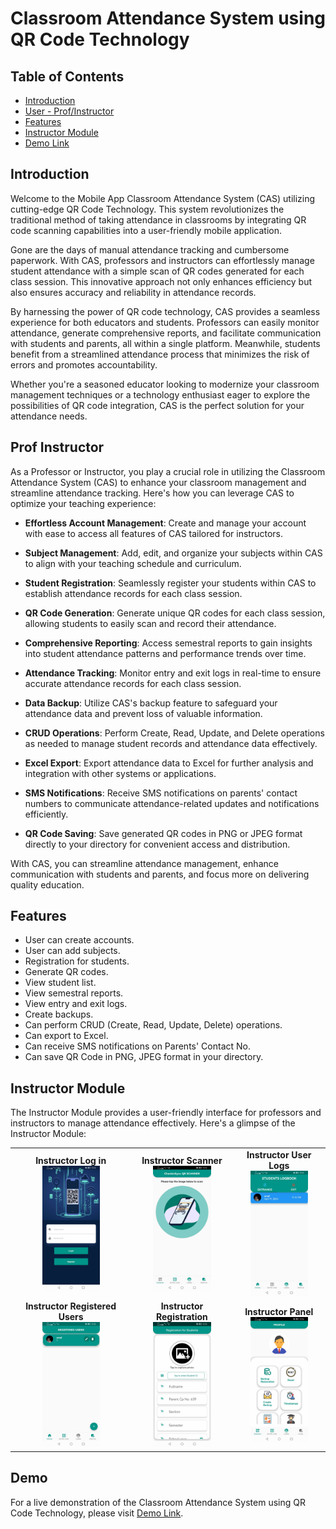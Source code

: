 # Classroom Attendance System using QR Code Technology

## Table of Contents

- [Introduction](#introduction)
- [User - Prof/Instructor](#prof-instructor)
- [Features](#features)
- [Instructor Module](#instructor-module)
- [Demo Link](#demo)

## Introduction

Welcome to the Mobile App Classroom Attendance System (CAS) utilizing cutting-edge QR Code Technology. This system revolutionizes the traditional method of taking attendance in classrooms by integrating QR code scanning capabilities into a user-friendly mobile application.

Gone are the days of manual attendance tracking and cumbersome paperwork. With CAS, professors and instructors can effortlessly manage student attendance with a simple scan of QR codes generated for each class session. This innovative approach not only enhances efficiency but also ensures accuracy and reliability in attendance records.

By harnessing the power of QR code technology, CAS provides a seamless experience for both educators and students. Professors can easily monitor attendance, generate comprehensive reports, and facilitate communication with students and parents, all within a single platform. Meanwhile, students benefit from a streamlined attendance process that minimizes the risk of errors and promotes accountability.

Whether you're a seasoned educator looking to modernize your classroom management techniques or a technology enthusiast eager to explore the possibilities of QR code integration, CAS is the perfect solution for your attendance needs.

## Prof Instructor

As a Professor or Instructor, you play a crucial role in utilizing the Classroom Attendance System (CAS) to enhance your classroom management and streamline attendance tracking. Here's how you can leverage CAS to optimize your teaching experience:

- **Effortless Account Management**: Create and manage your account with ease to access all features of CAS tailored for instructors.

- **Subject Management**: Add, edit, and organize your subjects within CAS to align with your teaching schedule and curriculum.

- **Student Registration**: Seamlessly register your students within CAS to establish attendance records for each class session.

- **QR Code Generation**: Generate unique QR codes for each class session, allowing students to easily scan and record their attendance.

- **Comprehensive Reporting**: Access semestral reports to gain insights into student attendance patterns and performance trends over time.

- **Attendance Tracking**: Monitor entry and exit logs in real-time to ensure accurate attendance records for each class session.

- **Data Backup**: Utilize CAS's backup feature to safeguard your attendance data and prevent loss of valuable information.

- **CRUD Operations**: Perform Create, Read, Update, and Delete operations as needed to manage student records and attendance data effectively.

- **Excel Export**: Export attendance data to Excel for further analysis and integration with other systems or applications.

- **SMS Notifications**: Receive SMS notifications on parents' contact numbers to communicate attendance-related updates and notifications efficiently.

- **QR Code Saving**: Save generated QR codes in PNG or JPEG format directly to your directory for convenient access and distribution.

With CAS, you can streamline attendance management, enhance communication with students and parents, and focus more on delivering quality education.

## Features

- User can create accounts.
- User can add subjects.
- Registration for students.
- Generate QR codes.
- View student list.
- View semestral reports.
- View entry and exit logs.
- Create backups.
- Can perform CRUD (Create, Read, Update, Delete) operations.
- Can export to Excel.
- Can receive SMS notifications on Parents' Contact No.
- Can save QR Code in PNG, JPEG format in your directory.

## Instructor Module

The Instructor Module provides a user-friendly interface for professors and instructors to manage attendance effectively. Here's a glimpse of the Instructor Module:

<table>
  <tr>
    <td align="center">
      <b>Instructor Log in</b><br>
      <img src="LogQRTech/images/login.jpg" height="200">
    </td>
    <td align="center">
      <b>Instructor Scanner</b><br>
      <img src="LogQRTech/images/scanner.jpg" height="200">
    </td>
    <td align="center">
      <b>Instructor User Logs</b><br>
      <img src="LogQRTech/images/entrylogs.jpg" height="200">
    </td>
  </tr>
  <tr>
    <td align="center">
      <b>Instructor Registered Users</b><br>
      <img src="LogQRTech/images/register1.jpg" height="200">
    </td>
    <td align="center">
      <b>Instructor Registration</b><br>
      <img src="LogQRTech/images/registration.jpg" height="200">
    </td>
    <td align="center">
      <b>Instructor Panel</b><br>
      <img src="LogQRTech/images/profile.jpg" height="200">
    </td>
  </tr>
</table>

## Demo

For a live demonstration of the Classroom Attendance System using QR Code Technology, please visit [Demo Link](https://www.youtube.com/watch?v=unACCtfxXSg).
